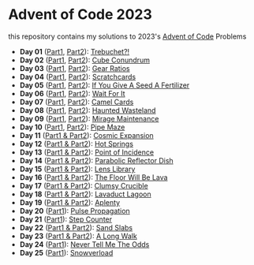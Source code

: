 # Advent of Code 2023

this repository contains my solutions to 2023's [Advent of Code](https://adventofcode.com/2023) Problems

-   **Day 01** ([Part1](01.1.py), [Part2](01.2.py)): [Trebuchet?!](https://adventofcode.com/2023/day/1)
-   **Day 02** ([Part1](02.1.py), [Part2](02.2.py)): [Cube Conundrum](https://adventofcode.com/2023/day/2)
-   **Day 03** ([Part1](03.1.py), [Part2](03.2.py)): [Gear Ratios](https://adventofcode.com/2023/day/3)
-   **Day 04** ([Part1](04.1.py), [Part2](04.2.py)): [Scratchcards](https://adventofcode.com/2023/day/4)
-   **Day 05** ([Part1](05.1.py), [Part2](05.2.py)): [If You Give A Seed A Fertilizer](https://adventofcode.com/2023/day/5)
-   **Day 06** ([Part1](06.1.py), [Part2](06.2.py)): [Wait For It](https://adventofcode.com/2023/day/6)
-   **Day 07** ([Part1](07.1.py), [Part2](07.2.py)): [Camel Cards](https://adventofcode.com/2023/day/7)
-   **Day 08** ([Part1](08.1.py), [Part2](08.2.py)): [Haunted Wasteland](https://adventofcode.com/2023/day/8)
-   **Day 09** ([Part1](09.1.py), [Part2](09.2.py)): [Mirage Maintenance](https://adventofcode.com/2023/day/9)
-   **Day 10** ([Part1](10.1.py), [Part2](10.2.py)): [Pipe Maze](https://adventofcode.com/2023/day/10)
-   **Day 11** ([Part1 & Part2](11.py)): [Cosmic Expansion](https://adventofcode.com/2023/day/11)
-   **Day 12** ([Part1 & Part2](12.py)): [Hot Springs](https://adventofcode.com/2023/day/12)
-   **Day 13** ([Part1 & Part2](13.py)): [Point of Incidence](https://adventofcode.com/2023/day/13)
-   **Day 14** ([Part1 & Part2](14.py)): [Parabolic Reflector Dish](https://adventofcode.com/2023/day/14)
-   **Day 15** ([Part1 & Part2](15.py)): [Lens Library](https://adventofcode.com/2023/day/15)
-   **Day 16** ([Part1 & Part2](16.py)): [The Floor Will Be Lava](https://adventofcode.com/2023/day/16)
-   **Day 17** ([Part1 & Part2](17.py)): [Clumsy Crucible](https://adventofcode.com/2023/day/17)
-   **Day 18** ([Part1 & Part2](18.py)): [Lavaduct Lagoon](https://adventofcode.com/2023/day/18)
-   **Day 19** ([Part1 & Part2](19.py)): [Aplenty](https://adventofcode.com/2023/day/19)
-   **Day 20** ([Part1](20.1.py)): [Pulse Propagation](https://adventofcode.com/2023/day/20)
-   **Day 21** ([Part1](21.1.py)): [Step Counter](https://adventofcode.com/2023/day/21)
-   **Day 22** ([Part1 & Part2](22.py)): [Sand Slabs](https://adventofcode.com/2023/day/22)
-   **Day 23** ([Part1 & Part2](23.py)): [A Long Walk](https://adventofcode.com/2023/day/23)
-   **Day 24** ([Part1](24.1.py)): [Never Tell Me The Odds](https://adventofcode.com/2023/day/24)
-   **Day 25** ([Part1](25.1.py)): [Snowverload](https://adventofcode.com/2023/day/25)
